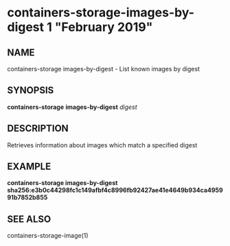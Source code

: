 # containers-storage-images-by-digest 1 "February 2019"

## NAME
containers-storage images-by-digest - List known images by digest

## SYNOPSIS
**containers-storage** **images-by-digest** *digest*

## DESCRIPTION
Retrieves information about images which match a specified digest

## EXAMPLE
**containers-storage images-by-digest sha256:e3b0c44298fc1c149afbf4c8996fb92427ae41e4649b934ca495991b7852b855**

## SEE ALSO
containers-storage-image(1)
